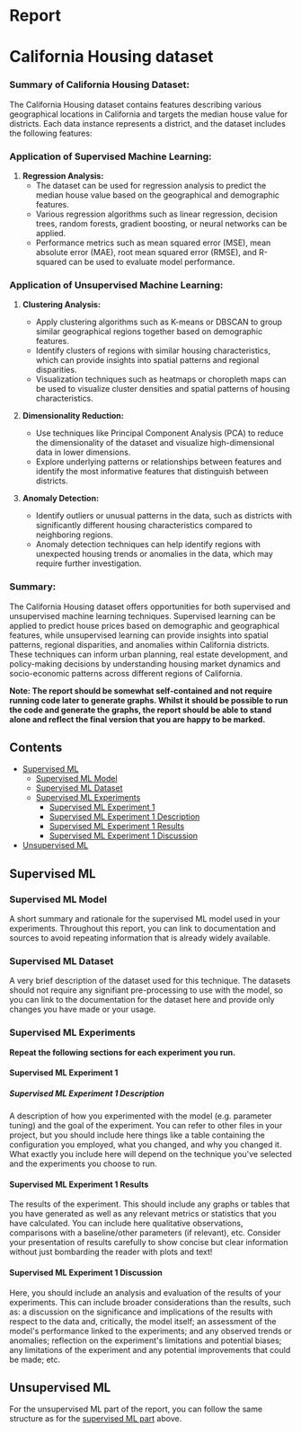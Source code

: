 # Report

# California Housing dataset 

### Summary of California Housing Dataset:

The California Housing dataset contains features describing various geographical locations in California and targets the median house value for districts. Each data instance represents a district, and the dataset includes the following features:

### Application of Supervised Machine Learning:

1. **Regression Analysis:**
   - The dataset can be used for regression analysis to predict the median house value based on the geographical and demographic features.
   - Various regression algorithms such as linear regression, decision trees, random forests, gradient boosting, or neural networks can be applied.
   - Performance metrics such as mean squared error (MSE), mean absolute error (MAE), root mean squared error (RMSE), and R-squared can be used to evaluate model performance.

### Application of Unsupervised Machine Learning:

1. **Clustering Analysis:**
   - Apply clustering algorithms such as K-means or DBSCAN to group similar geographical regions together based on demographic features.
   - Identify clusters of regions with similar housing characteristics, which can provide insights into spatial patterns and regional disparities.
   - Visualization techniques such as heatmaps or choropleth maps can be used to visualize cluster densities and spatial patterns of housing characteristics.

2. **Dimensionality Reduction:**
   - Use techniques like Principal Component Analysis (PCA) to reduce the dimensionality of the dataset and visualize high-dimensional data in lower dimensions.
   - Explore underlying patterns or relationships between features and identify the most informative features that distinguish between districts.

3. **Anomaly Detection:**
   - Identify outliers or unusual patterns in the data, such as districts with significantly different housing characteristics compared to neighboring regions.
   - Anomaly detection techniques can help identify regions with unexpected housing trends or anomalies in the data, which may require further investigation.

### Summary:
The California Housing dataset offers opportunities for both supervised and unsupervised machine learning techniques. Supervised learning can be applied to predict house prices based on demographic and geographical features, while unsupervised learning can provide insights into spatial patterns, regional disparities, and anomalies within California districts. These techniques can inform urban planning, real estate development, and policy-making decisions by understanding housing market dynamics and socio-economic patterns across different regions of California.



**Note: The report should be somewhat self-contained and not require running code later to generate graphs. Whilst it should be possible to run the code and generate the graphs, the report should be able to stand alone and reflect the final version that you are happy to be marked.**

## Contents

- [Supervised ML](#supervised-ml)
  - [Supervised ML Model](#supervised-ml-model)
  - [Supervised ML Dataset](#supervised-ml-dataset)
  - [Supervised ML Experiments](#supervised-ml-experiments)
    - [Supervised ML Experiment 1](#supervised-ml-experiment-1)
    - [Supervised ML Experiment 1 Description](#supervised-ml-experiment-1-description)
    - [Supervised ML Experiment 1 Results](#supervised-ml-experiment-1-results)
    - [Supervised ML Experiment 1 Discussion](#supervised-ml-experiment-1-discussion)
- [Unsupervised ML](#unsupervised-ml)

## Supervised ML

### Supervised ML Model

A short summary and rationale for the supervised ML model used in your experiments. Throughout this report, you can link to documentation and sources to avoid repeating information that is already widely available.

### Supervised ML Dataset

A very brief description of the dataset used for this technique. The datasets should not require any signifiant pre-processing to use with the model, so you can link to the documentation for the dataset here and provide only changes you have made or your usage.

### Supervised ML Experiments

**Repeat the following sections for each experiment you run.**

#### Supervised ML Experiment 1

##### Supervised ML Experiment 1 Description

A description of how you experimented with the model (e.g. parameter tuning) and the goal of the experiment. You can refer to other files in your project, but you should include here things like a table containing the configuration you employed, what you changed, and why you changed it. What exactly you include here will depend on the technique you've selected and the experiments you choose to run.

#### Supervised ML Experiment 1 Results

The results of the experiment. This should include any graphs or tables that you have generated as well as any relevant metrics or statistics that you have calculated. You can include here qualitative observations, comparisons with a baseline/other parameters (if relevant), etc. Consider your presentation of results carefully to show concise but clear information without just bombarding the reader with plots and text!

#### Supervised ML Experiment 1 Discussion

Here, you should include an analysis and evaluation of the results of your experiments. This can include broader considerations than the results, such as: a discussion on the significance and implications of the results with respect to the data and, critically, the model itself; an assessment of the model's performance linked to the experiments; and any observed trends or anomalies; reflection on the experiment's limitations and potential biases; any limitations of the experiment and any potential improvements that could be made; etc.

## Unsupervised ML

For the unsupervised ML part of the report, you can follow the same structure as for the [supervised ML part](#supervised-ml) above.

